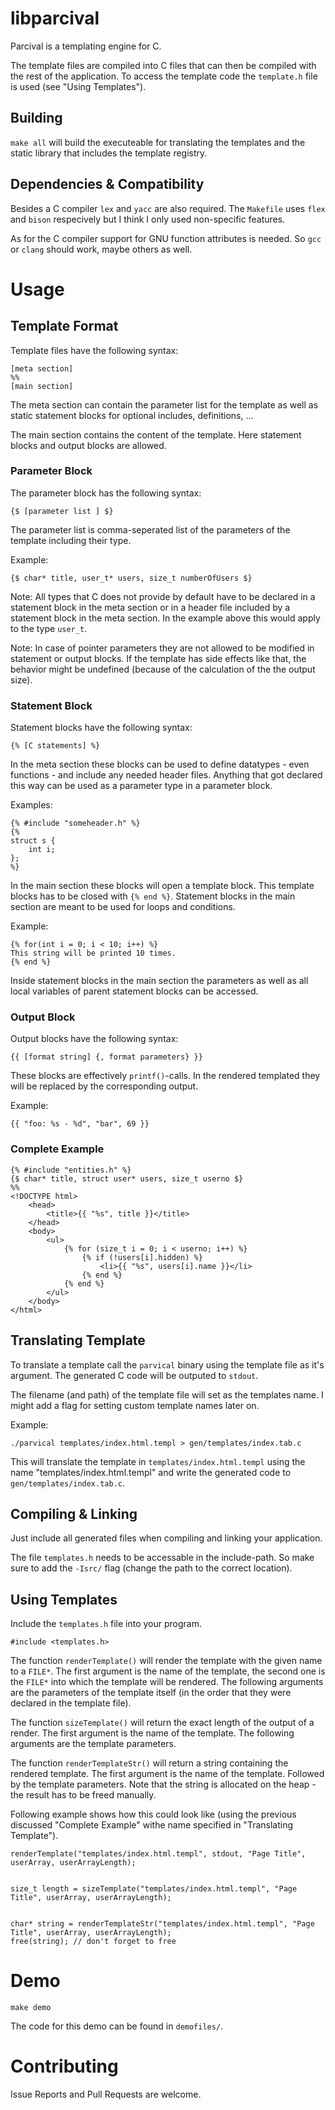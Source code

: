 # libparcival

Parcival is a templating engine for C.

The template files are compiled into C files that can then be compiled with the rest of the application. To access the template code the `template.h` file is used (see "Using Templates").

## Building

`make all` will build the executeable for translating the templates and the static library that includes the template registry.

## Dependencies & Compatibility

Besides a C compiler `lex` and `yacc` are also required. The `Makefile` uses `flex` and `bison` respecively but I think I only used non-specific features.

As for the C compiler support for GNU function attributes is needed. So `gcc` or `clang` should work, maybe others as well.

# Usage

## Template Format

Template files have the following syntax:

```
[meta section]
%%
[main section]
```

The meta section can contain the parameter list for the template as well as static statement blocks for optional includes, definitions, ...

The main section contains the content of the template. Here statement blocks and output blocks are allowed.

### Parameter Block

The parameter block has the following syntax:

```
{$ [parameter list ] $}
```

The parameter list is comma-seperated list of the parameters of the template including their type. 

Example:
```
{$ char* title, user_t* users, size_t numberOfUsers $}
```

Note: All types that C does not provide by default have to be declared in a statement block in the meta section or in a header file included by a statement block in the meta section. In the example above this would apply to the type `user_t`.

Note: In case of pointer parameters they are not allowed to be modified in statement or output blocks. If the template has side effects like that, the behavior might be undefined (because of the calculation of the the output size).

### Statement Block

Statement blocks have the following syntax:

```
{% [C statements] %}
```

In the meta section these blocks can be used to define datatypes - even functions - and include any needed header files. Anything that got declared this way can be used as a parameter type in a parameter block.

Examples:
```
{% #include "someheader.h" %}
{%
struct s {
	int i;
};
%}
```

In the main section these blocks will open a template block. This template blocks has to be closed with `{% end %}`. Statement blocks in the main section are meant to be used for loops and conditions.

Example:
```
{% for(int i = 0; i < 10; i++) %}
This string will be printed 10 times.
{% end %}
```

Inside statement blocks in the main section the parameters as well as all local variables of parent statement blocks can be accessed.

### Output Block

Output blocks have the following syntax:

```
{{ [format string] {, format parameters} }}
```

These blocks are effectively `printf()`-calls. In the rendered templated they will be replaced by the corresponding output. 

Example:
```
{{ "foo: %s - %d", "bar", 69 }}
```

### Complete Example

```
{% #include "entities.h" %}
{$ char* title, struct user* users, size_t userno $}
%%
<!DOCTYPE html>
	<head>
		<title>{{ "%s", title }}</title>
	</head>
	<body>
		<ul>
			{% for (size_t i = 0; i < userno; i++) %}
				{% if (!users[i].hidden) %}
					<li>{{ "%s", users[i].name }}</li>
				{% end %}
			{% end %}
		</ul>
	</body>
</html>
```

## Translating Template

To translate a template call the `parvical` binary using the template file as it's argument. The generated C code will be outputed to `stdout`.

The filename (and path) of the template file will set as the templates name. I might add a flag for setting custom template names later on.

Example:
```
./parvical templates/index.html.templ > gen/templates/index.tab.c
```

This will translate the template in `templates/index.html.templ` using the name "templates/index.html.templ" and write the generated code to `gen/templates/index.tab.c`.

## Compiling & Linking

Just include all generated files when compiling and linking your application.

The file `templates.h` needs to be accessable in the include-path. So make sure to add the `-Isrc/` flag (change the path to the correct location).

## Using Templates

Include the `templates.h` file into your program.
```
#include <templates.h>
```

The function `renderTemplate()` will render the template with the given name to a `FILE*`. The first argument is the name of the template, the second one is the `FILE*` into which the template will be rendered. The following arguments are the parameters of the template itself (in the order that they were declared in the template file).

The function `sizeTemplate()` will return the exact length of the output of a render. The first argument is the name of the template. The following arguments are the template parameters.

The function `renderTemplateStr()` will return a string containing the rendered template. The first argument is the name of the template. Followed by the template parameters. Note that the string is allocated on the heap - the result has to be freed manually.

Following example shows how this could look like (using the previous discussed "Complete Example" withe name specified in "Translating Template").
```
renderTemplate("templates/index.html.templ", stdout, "Page Title", userArray, userArrayLength);


size_t length = sizeTemplate("templates/index.html.templ", "Page Title", userArray, userArrayLength);


char* string = renderTemplateStr("templates/index.html.templ", "Page Title", userArray, userArrayLength);
free(string); // don't forget to free
```

# Demo

`make demo`

The code for this demo can be found in `demofiles/`.

# Contributing

Issue Reports and Pull Requests are welcome.
